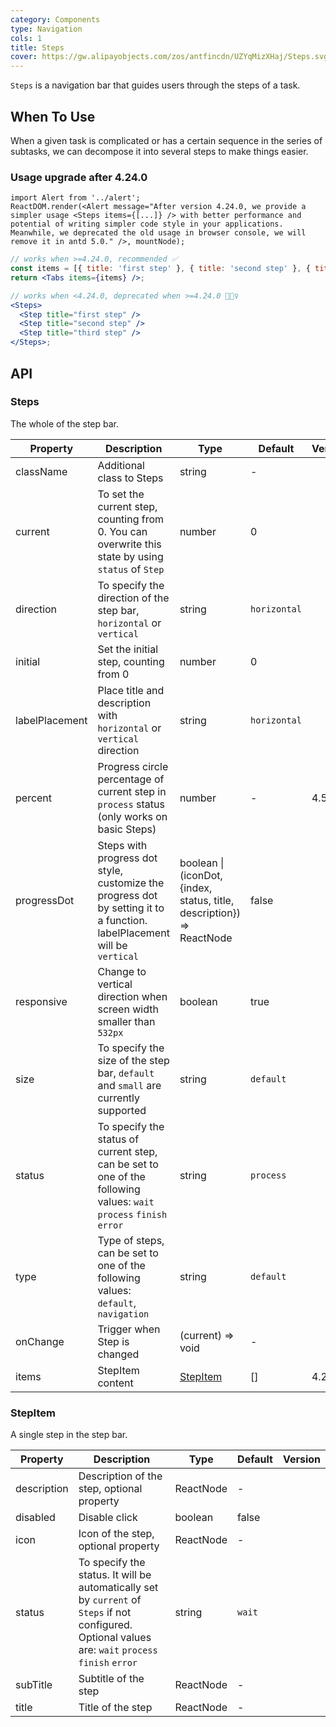 ```yaml
---
category: Components
type: Navigation
cols: 1
title: Steps
cover: https://gw.alipayobjects.com/zos/antfincdn/UZYqMizXHaj/Steps.svg
---
```


`Steps` is a navigation bar that guides users through the steps of a task.

## When To Use

When a given task is complicated or has a certain sequence in the series of subtasks, we can decompose it into several steps to make things easier.

### Usage upgrade after 4.24.0

```__react
import Alert from '../alert';
ReactDOM.render(<Alert message="After version 4.24.0, we provide a simpler usage <Steps items={[...]} /> with better performance and potential of writing simpler code style in your applications. Meanwhile, we deprecated the old usage in browser console, we will remove it in antd 5.0." />, mountNode);
```

```jsx
// works when >=4.24.0, recommended ✅
const items = [{ title: 'first step' }, { title: 'second step' }, { title: 'third step' }];
return <Tabs items={items} />;

// works when <4.24.0, deprecated when >=4.24.0 🙅🏻‍♀️
<Steps>
  <Step title="first step" />
  <Step title="second step" />
  <Step title="third step" />
</Steps>;
```

## API

### Steps

The whole of the step bar.

| Property | Description | Type | Default | Version |
| --- | --- | --- | --- | --- |
| className | Additional class to Steps | string | - |  |
| current | To set the current step, counting from 0. You can overwrite this state by using `status` of `Step` | number | 0 |  |
| direction | To specify the direction of the step bar, `horizontal` or `vertical` | string | `horizontal` |  |
| initial | Set the initial step, counting from 0 | number | 0 |  |
| labelPlacement | Place title and description with `horizontal` or `vertical` direction | string | `horizontal` |  |
| percent | Progress circle percentage of current step in `process` status (only works on basic Steps) | number | - | 4.5.0 |
| progressDot | Steps with progress dot style, customize the progress dot by setting it to a function. labelPlacement will be `vertical` | boolean \| (iconDot, {index, status, title, description}) => ReactNode | false |  |
| responsive | Change to vertical direction when screen width smaller than `532px` | boolean | true |  |
| size | To specify the size of the step bar, `default` and `small` are currently supported | string | `default` |  |
| status | To specify the status of current step, can be set to one of the following values: `wait` `process` `finish` `error` | string | `process` |  |
| type | Type of steps, can be set to one of the following values: `default`, `navigation` | string | `default` |  |
| onChange | Trigger when Step is changed | (current) => void | - |  |
| items | StepItem content | [StepItem](#StepItem) | [] | 4.24.0 |

### StepItem

A single step in the step bar.

| Property | Description | Type | Default | Version |
| --- | --- | --- | --- | --- |
| description | Description of the step, optional property | ReactNode | - |  |
| disabled | Disable click | boolean | false |  |
| icon | Icon of the step, optional property | ReactNode | - |  |
| status | To specify the status. It will be automatically set by `current` of `Steps` if not configured. Optional values are: `wait` `process` `finish` `error` | string | `wait` |  |
| subTitle | Subtitle of the step | ReactNode | - |  |
| title | Title of the step | ReactNode | - |  |
